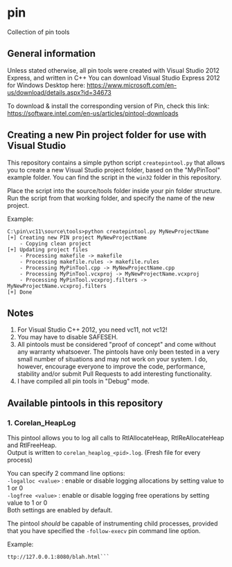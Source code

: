 # pin
Collection of pin tools


## General information

Unless stated otherwise, all pin tools were created with Visual Studio 2012 Express, and written in C++
You can download Visual Studio Express 2012 for Windows Desktop here: https://www.microsoft.com/en-us/download/details.aspx?id=34673

To download & install the corresponding version of Pin, check this link:
https://software.intel.com/en-us/articles/pintool-downloads


## Creating a new Pin project folder for use with Visual Studio

This repository contains a simple python script `createpintool.py` that allows you to create a new Visual Studio project folder, based on the "MyPinTool" example folder.
You can find the script in the `win32` folder in this repository.

Place the script into the source/tools folder inside your pin folder structure.
Run the script from that working folder, and specify the name of the new project.

Example:
```
C:\pin\vc11\source\tools>python createpintool.py MyNewProjectName
[+] Creating new PIN project MyNewProjectName
    - Copying clean project
[+] Updating project files
    - Processing makefile -> makefile
    - Processing makefile.rules -> makefile.rules
    - Processing MyPinTool.cpp -> MyNewProjectName.cpp
    - Processing MyPinTool.vcxproj -> MyNewProjectName.vcxproj
    - Processing MyPinTool.vcxproj.filters -> MyNewProjectName.vcxproj.filters
[+] Done
```


## Notes

1. For Visual Studio C++ 2012, you need vc11, not vc12!
2. You may have to disable SAFESEH.
3. All pintools must be considered "proof of concept" and come without any warranty whatsoever.  The pintools have only been tested in a very small number of situations and may not work on your system. I do, however, encourage everyone to improve the code, performance, stability and/or submit Pull Requests to add interesting functionality.
4. I have compiled all pin tools in "Debug" mode.

## Available pintools in this repository

### 1. Corelan_HeapLog
This pintool allows you to log all calls to RtlAllocateHeap, RtlReAllocateHeap and RtlFreeHeap.<br>
Output is written to `corelan_heaplog_<pid>.log`.
(Fresh file for every process)

You can specify 2 command line options: <br>
`-logalloc <value>` : enable or disable logging allocations by setting value to 1 or 0<br>
`-logfree <value>` :  enable or disable logging free operations by setting value to 1 or 0<br>
Both settings are enabled by default.

The pintool *should* be capable of instrumenting child processes, provided that you have specified the `-follow-execv` pin command line option.

Example:
```C:\pin\vc11>pin -follow-execv -t c:\pin\vc11\source\tools\Corelan_HeapLog\Debug\Corelan_HeapLog.dll -- "c:\Program Files (x86)\Internet Explorer\iexplore.exe" h
ttp://127.0.0.1:8080/blah.html```

